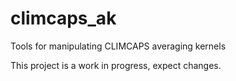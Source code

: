 # climcaps_ak

Tools for manipulating CLIMCAPS averaging kernels


This project is a work in progress, expect changes.
